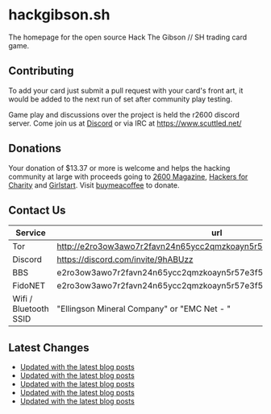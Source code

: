 # hackgibson.sh
The homepage for the open source Hack The Gibson // SH trading card game.


## Contributing

To add your card just submit a pull request with your card's front art, it would be added to the next run of set after community play testing.

Game play and discussions over the project is held the r2600 discord server. Come join us at [Discord](https://discord.com/invite/9hABUzz) or via IRC at https://www.scuttled.net/


## Donations

Your donation of $13.37 or more is welcome and helps the hacking community at large with proceeds going to [2600 Magazine](https://2600.com/), [Hackers for Charity](https://hackersforcharity.org) and [Girlstart](https://girlstart.org).  Visit [buymeacoffee](https://www.buymeacoffee.com/hackgibson.sh) to donate.


## Contact Us

Service | url
-|-
Tor | http://e2ro3ow3awo7r2favn24n65ycc2qmzkoayn5r57e3f56nvjwdcgg32ad.onion
Discord | https://discord.com/invite/9hABUzz
BBS | e2ro3ow3awo7r2favn24n65ycc2qmzkoayn5r57e3f56nvjwdcgg32ad.onion:23
FidoNET | e2ro3ow3awo7r2favn24n65ycc2qmzkoayn5r57e3f56nvjwdcgg32ad.onion:24554
Wifi / Bluetooth SSID | "Ellingson Mineral Company" or "EMC Net - <fidonet address>"

## Latest Changes
<!-- BLOG-POST-LIST:START -->
- [Updated with the latest blog posts](https://github.com/DFW2600/hackgibson.sh/commit/cf679dd733f6753a4cdc0b93c2510ae414937d28)
- [Updated with the latest blog posts](https://github.com/DFW2600/hackgibson.sh/commit/3efa6dfcec1696bd0b5db4ae15ee91ce10bc1857)
- [Updated with the latest blog posts](https://github.com/DFW2600/hackgibson.sh/commit/be2b57f2577c225645476e7eedf90576afd4e335)
- [Updated with the latest blog posts](https://github.com/DFW2600/hackgibson.sh/commit/3c7bf4e92b4f5f32c4086e96b5c644155f0c2333)
- [Updated with the latest blog posts](https://github.com/DFW2600/hackgibson.sh/commit/5cff4861814d13d77d742535a56a872e23946daf)
<!-- BLOG-POST-LIST:END -->
